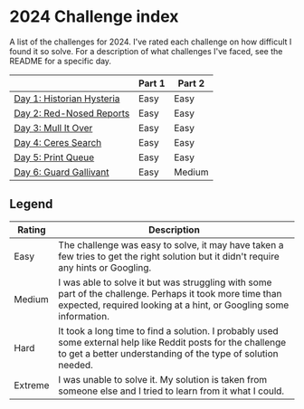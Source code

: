 # 2024 Challenge index

A list of the challenges for 2024. I've rated each challenge on how difficult I found it so solve. For a description of what challenges I've faced, see the README for a specific day.

|                                     | Part 1  | Part 2  |
| ----------------------------------- | ------- | ------- |
| [Day 1: Historian Hysteria](./01/)  | Easy    | Easy    |
| [Day 2: Red-Nosed Reports](./02/)   | Easy    | Easy    |
| [Day 3: Mull It Over](./03/)        | Easy    | Easy    |
| [Day 4: Ceres Search](./04/)        | Easy    | Easy    |
| [Day 5: Print Queue](./05/)         | Easy    | Easy    |
| [Day 6: Guard Gallivant](./06/)     | Easy    | Medium  |

## Legend

| Rating  | Description
| ------- | ------------
| Easy    | The challenge was easy to solve, it may have taken a few tries to get the right solution but it didn't require any hints or Googling.
| Medium  | I was able to solve it but was struggling with some part of the challenge. Perhaps it took more time than expected, required looking at a hint, or Googling some information.
| Hard    | It took a long time to find a solution. I probably used some external help like Reddit posts for the challenge to get a better understanding of the type of solution needed.
| Extreme | I was unable to solve it. My solution is taken from someone else and I tried to learn from it what I could.
